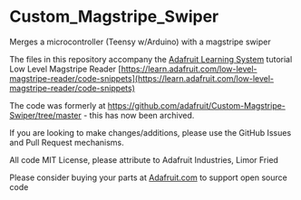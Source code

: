 # Custom_Magstripe_Swiper
Merges a microcontroller (Teensy w/Arduino) with a magstripe swiper

The files in this repository accompany the [Adafruit Learning System](https://learn.adafruit.com) tutorial 
Low Level Magstripe Reader [https://learn.adafruit.com/low-level-magstripe-reader/code-snippets](https://learn.adafruit.com/low-level-magstripe-reader/code-snippets)

The code was formerly at https://github.com/adafruit/Custom-Magstripe-Swiper/tree/master - this has now been archived.

If you are looking to make changes/additions, please use the GitHub Issues and Pull Request mechanisms.

All code MIT License, please attribute to Adafruit Industries, Limor Fried

Please consider buying your parts at [Adafruit.com](https://www.adafruit.com) to support open source code
